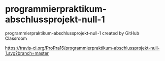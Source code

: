 # programmierpraktikum-abschlussprojekt-null-1
programmierpraktikum-abschlussprojekt-null-1 created by GitHub Classroom



https://travis-ci.org/ProPra16/programmierpraktikum-abschlussprojekt-null-1.svg?branch=master
